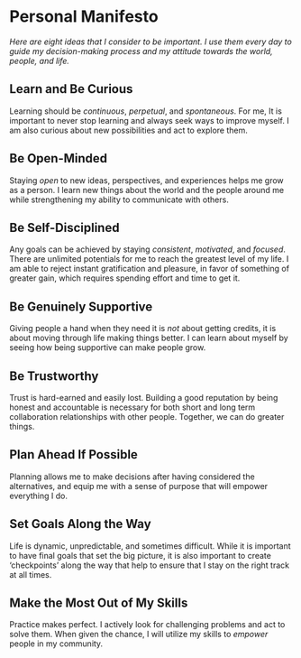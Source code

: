 # Personal Manifesto

_Here are eight ideas that I consider to be important. I use them every day to guide my decision-making process and my attitude towards the world, people, and life._  

## Learn and Be Curious
Learning should be _continuous_, _perpetual_, and _spontaneous_. For me, It is important to never stop learning and always seek ways to improve myself. I am also curious about new possibilities and act to explore them.

## Be Open-Minded
Staying _open_ to new ideas, perspectives, and experiences helps me grow as a person. I learn new things about the world and the people around me while strengthening my ability to communicate with others.

## Be Self-Disciplined
Any goals can be achieved by staying _consistent_, _motivated_, and _focused_. There are unlimited potentials for me to reach the greatest level of my life. I am able to reject instant gratification and pleasure, in favor of something of greater gain, which requires spending effort and time to get it.

## Be Genuinely Supportive
Giving people a hand when they need it is _not_ about getting credits, it is about moving through life making things better. I can learn about myself by seeing how being supportive can make people grow.

## Be Trustworthy
Trust is hard-earned and easily lost. Building a good reputation by being honest and accountable is necessary for both short and long term collaboration relationships with other people. Together, we can do greater things.

## Plan Ahead If Possible
Planning allows me to make decisions after having considered the alternatives, and equip me with a sense of purpose that will empower everything I do.

## Set Goals Along the Way
Life is dynamic, unpredictable, and sometimes difficult. While it is important to have final goals that set the big picture, it is also important to create ‘checkpoints’ along the way that help to ensure that I stay on the right track at all times. 

## Make the Most Out of My Skills
Practice makes perfect. I actively look for challenging problems and act to solve them. When given the chance, I will utilize my skills to _empower_ people in my community.
